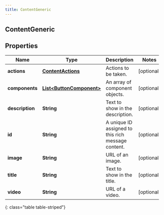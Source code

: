 ```yaml
---
title: ContentGeneric
---
```

## ContentGeneric


## Properties

| Name | Type | Description | Notes |
| ------------ | ------------- | ------------- | ------------- |
| **actions** | <!----><!---->[**ContentActions**](ContentActions.html)<!----> | Actions to be taken. |  [optional] |
| **components** | <!----><!---->[**List&lt;ButtonComponent&gt;**](ButtonComponent.html)<!----> | An array of component objects. |  [optional] |
| **description** | <!----><!---->**String**<!----> | Text to show in the description. |  [optional] |
| **id** | <!----><!---->**String**<!----> | A unique ID assigned to this rich message content. |  [optional] |
| **image** | <!----><!---->**String**<!----> | URL of an image. |  [optional] |
| **title** | <!----><!---->**String**<!----> | Text to show in the title. |  [optional] |
| **video** | <!----><!---->**String**<!----> | URL of a video. |  [optional] |
{: class="table table-striped"}



